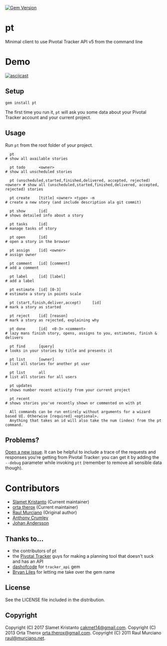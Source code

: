 [![Gem Version](https://badge.fury.io/rb/pt.svg)](https://badge.fury.io/rb/pt)

# pt 

Minimal client to use Pivotal Tracker API v5 from the command line 

# Demo
[![asciicast](https://asciinema.org/a/d1er0ca9kg6yw1o2hpyjuq5ku.png)](https://asciinema.org/a/d1er0ca9kg6yw1o2hpyjuq5ku)

## Setup

    gem install pt

The first time you run it, `pt` will ask you some data about your Pivotal Tracker account and your current project.

## Usage

Run `pt` from the root folder of your project.

```
  pt                                                                      # show all available stories

  pt todo      <owner>                                                    # show all unscheduled stories

  pt (unscheduled,started,finished,delivered, accepted, rejected) <owner> # show all (unscheduled,started,finished,delivered, accepted, rejected) stories

  pt create    [title] <owner> <type> -m                                  # create a new story (and include description ala git commit)

  pt show      [id]                                                       # shows detailed info about a story

  pt tasks     [id]                                                       # manage tasks of story

  pt open      [id]                                                       # open a story in the browser

  pt assign    [id] <owner>                                               # assign owner

  pt comment   [id] [comment]                                             # add a comment

  pt label     [id] [label]                                               # add a label

  pt estimate  [id] [0-3]                                                 # estimate a story in points scale

  pt (start,finish,deliver,accept)     [id]                               # mark a story as started

  pt reject    [id] [reason]                                              # mark a story as rejected, explaining why

  pt done      [id]  <0-3> <comment>                                      # lazy mans finish story, opens, assigns to you, estimates, finish & delivers

  pt find      [query]                                                    # looks in your stories by title and presents it

  pt list      [owner]                                                    # list all stories for another pt user

  pt list      all                                                        # list all stories for all users

  pt updates                                                              # shows number recent activity from your current project

  pt recent                                                               # shows stories you've recently shown or commented on with pt

  All commands can be run entirely without arguments for a wizard based UI. Otherwise [required] <optional>.
  Anything that takes an id will also take the num (index) from the pt command.
```

## Problems?

[Open a new issue](https://github.com/raul/pt/issues/new). It can be helpful to include a trace of the requests and responses you're getting from Pivotal Tracker: you can get it by adding the `--debug` parameter while invoking `ptt` (remember to remove all sensible data though).

# Contributors
- [Slamet Kristanto](http://github.com/drselump14) (Current maintainer)
- [orta therox](http://orta.github.com) (Current maintainer)
- [Raul Murciano](http://raul.murciano.net) (Original author)
- [Anthony Crumley](https://github.com/craftycode)
- [Johan Andersson](http://johan.andersson.net)

## Thanks to...
- the contributors of pt
- the [Pivotal Tracker](https://www.pivotaltracker.com) guys for making a planning tool that doesn't suck and has an API
- [dashofcode](http://github.com/dashofcode) for `tracker_api` gem
- [Bryan Liles](http://smartic.us/) for letting me take over the gem name

## License
See the LICENSE file included in the distribution.

## Copyright
Copyright (C) 2017 Slamet Kristanto <cakmet14@gmail.com>.
Copyright (C) 2013 Orta Therox <orta.therox@gmail.com>.
Copyright (C) 2011 Raul Murciano <raul@murciano.net>.
